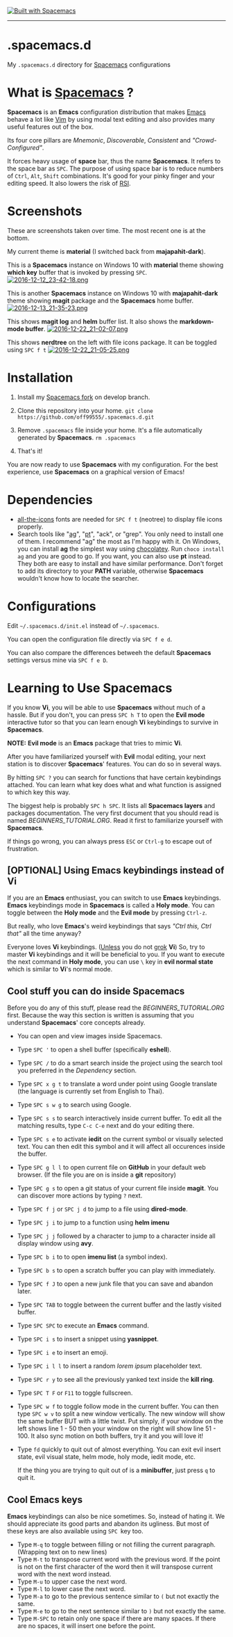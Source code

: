 [![Built with Spacemacs](https://cdn.rawgit.com/syl20bnr/spacemacs/442d025779da2f62fc86c2082703697714db6514/assets/spacemacs-badge.svg)](http://spacemacs.org)

<hr>

# .spacemacs.d
My `.spacemacs.d` directory for [Spacemacs](https://github.com/syl20bnr/spacemacs)
configurations

# What is [Spacemacs](https://github.com/syl20bnr/spacemacs) ?
**Spacemacs** is an **Emacs** configuration distribution that
makes [Emacs](https://github.com/emacs-mirror/emacs) behave a lot
like [Vim](https://github.com/vim/vim) by using modal text editing and also
provides many useful features out of the box.

Its four core pillars are *Mnemonic*, *Discoverable*,
*Consistent* and *"Crowd-Configured"*.

It forces heavy usage of **space** bar, thus the name **Spacemacs**. It refers
to the space bar as `SPC`. The purpose of using space bar is to reduce numbers
of `Ctrl`, `Alt`, `Shift` combinations. It's good for your pinky finger and your
editing speed. It also lowers the risk
of [RSI](https://en.wikipedia.org/wiki/Repetitive_strain_injury).

# Screenshots
These are screenshots taken over time. The most recent one is at the bottom.

My current theme is **material** (I switched back from **majapahit-dark**).

This is a **Spacemacs** instance on Windows 10 with **material** theme showing **which
key** buffer that is invoked by pressing `SPC`.
[![2016-12-12_23-42-18.png](screenshots/2016-12-12_23-42-18.png)
](screenshots/2016-12-12_23-42-18.png?raw=true)

This is another **Spacemacs** instance on Windows 10 with **majapahit-dark** theme
showing **magit** package and the **Spacemacs** home buffer.
[![2016-12-13_21-35-23.png](screenshots/2016-12-13_21-35-23.png)
](screenshots/2016-12-13_21-35-23.png?raw=true)

This shows **magit log** and **helm** buffer list. It also shows the
**markdown-mode buffer**.
[![2016-12-22_21-02-07.png](screenshots/2016-12-22_21-02-07.png)
](screenshots/2016-12-22_21-02-07.png?raw=true)

This shows **nerdtree** on the left with file icons package. It can be toggled
using `SPC f t`
[![2016-12-22_21-05-25.png](screenshots/2016-12-22_21-05-25.png)
](screenshots/2016-12-22_21-05-25.png?raw=true)

# Installation
1. Install my [Spacemacs fork](https://github.com/off99555/spacemacs/tree/develop)
  on develop branch.

2. Clone this repository into your home.
  `git clone https://github.com/off99555/.spacemacs.d.git`

3. Remove `.spacemacs` file inside your home.
  It's a file automatically generated by **Spacemacs**.
  `rm .spacemacs`

4. That's it!

  You are now ready to use **Spacemacs** with my configuration. For the best
  experience, use **Spacemacs** on a graphical version of Emacs!

# Dependencies
- [all-the-icons](https://github.com/domtronn/all-the-icons.el/tree/master/fonts)
  fonts are needed for `SPC f t` (neotree) to display file icons properly.
- Search tools like "[ag](https://github.com/ggreer/the_silver_searcher)",
  "[pt](https://github.com/monochromegane/the_platinum_searcher)", "ack", or
  "grep". You only need to install one of them. I recommend "ag" the most as I'm
  happy with it. On Windows, you can install **ag** the simplest way
  using [chocolatey](https://chocolatey.org/). Run `choco install ag` and you are
  good to go. If you want, you can also use **pt** instead. They both are easy to
  install and have similar performance. Don't forget to add its directory to your
  **PATH** variable, otherwise **Spacemacs** wouldn't know how to locate the searcher.

# Configurations
Edit `~/.spacemacs.d/init.el` instead of `~/.spacemacs`.

You can open the configuration file directly via `SPC f e d`.

You can also compare the differences betweeh the default **Spacemacs** settings
versus mine via `SPC f e D`.

# Learning to Use Spacemacs
If you know **Vi**, you will be able to use **Spacemacs** without much of a hassle.
But if you don't, you can press `SPC h T` to open the **Evil mode** interactive
tutor so that you can learn enough **Vi** keybindings to survive in **Spacemacs**.

**NOTE:** **Evil mode** is an **Emacs** package that tries to mimic **Vi**.

After you have familiarized yourself with **Evil** modal editing, your next
station is to discover **Spacemacs**' features. You can do so in several ways.

By hitting `SPC ?` you can search for functions that have certain keybindings
attached. You can learn what key does what and what function is assigned to
which key this way.

The biggest help is probably `SPC h SPC`. It lists all **Spacemacs layers** and
packages documentation. The very first document that you should read is named
*BEGINNERS_TUTORIAL.ORG*. Read it first to familiarize yourself with **Spacemacs**.

If things go wrong, you can always press `ESC` or `Ctrl-g` to escape out of
frustration.

## [OPTIONAL] Using Emacs keybindings instead of Vi
If you are an **Emacs** enthusiast, you can switch to use **Emacs** keybindings.
**Emacs** keybindings mode in **Spacemacs** is called a **Holy mode**.
You can toggle between the **Holy mode** and the **Evil mode** by pressing `Ctrl-z`.

But really, who love **Emacs**'s weird keybindings that says *"Ctrl this, Ctrl
that"* all the time anyway?

Everyone loves **Vi** keybindings. ([Unless](http://stackoverflow.com/questions/1218390/what-is-your-most-productive-shortcut-with-vim/1220118#1220118) you do
not [grok](https://en.wikipedia.org/wiki/Grok) **Vi**)
So, try to master **Vi** keybindings and it will be beneficial to you.
If you want to execute the next command in **Holy mode**, you can use `\` key in
**evil normal state** which is similar to **Vi**'s normal mode.

## Cool stuff you can do inside Spacemacs
Before you do any of this stuff, please read the *BEGINNERS_TUTORIAL.ORG* first.
Because the way this section is written is assuming that you understand
**Spacemacs**' core concepts already.

- You can open and view images inside Spacemacs.
- Type `SPC '` to open a shell buffer (specifically **eshell**).
- Type `SPC /` to do a smart search inside the project using the search tool you
  preferred in the *Dependency* section.
- Type `SPC x g t` to translate a word under point using Google translate (the
  language is currently set from English to Thai).
- Type `SPC s w g` to search using Google.
- Type `SPC s s` to search interactively inside current buffer. To edit all the
  matching results, type `C-c C-e` next and do your editing there.
- Type `SPC s e` to activate **iedit** on the current symbol or visually
  selected text. You can then edit this symbol and it will affect all
  occurences inside the buffer.
- Type `SPC g l l` to open current file on **GitHub** in your default web
  browser. (If the file you are on is inside a **git** repository)
- Type `SPC g s` to open a git status of your current file inside **magit**.
  You can discover more actions by typing `?` next.
- Type `SPC f j` or `SPC j d` to jump to a file using **dired-mode**.
- Type `SPC j i` to jump to a function using **helm imenu**
- Type `SPC j j` followed by a character to jump to a character inside all
  display window using **avy**.
- Type `SPC b i` to to open **imenu list** (a symbol index).
- Type `SPC b s` to open a scratch buffer you can play with immediately.
- Type `SPC f J` to open a new junk file that you can save and abandon later.
- Type `SPC TAB` to toggle between the current buffer and the lastly visited buffer.
- Type `SPC SPC` to execute an **Emacs** command.
- Type `SPC i s` to insert a snippet using **yasnippet**.
- Type `SPC i e` to insert an emoji.
- Type `SPC i l l` to insert a random *lorem ipsum* placeholder text.
- Type `SPC r y` to see all the previously yanked text inside the **kill ring**.
- Type `SPC T F` or `F11` to toggle fullscreen.
- Type `SPC w f` to toggle follow mode in the current buffer. You can then type
  `SPC w v` to split a new window vertically. The new window will show the same
  buffer BUT with a little twist. Put simply, if your window on the left shows
  line 1 - 50 then your window on the right will show line 51 - 100. It also
  sync motion on both buffers, try it and you will love it!
- Type `fd` quickly to quit out of almost everything. You can exit evil
  insert state, evil visual state, helm mode, holy mode, iedit mode, etc.

  If the thing you are trying to quit out of is a **minibuffer**, just press `q`
  to quit it.

## Cool Emacs keys
**Emacs** keybindings can also be nice sometimes. So, instead of hating it. We
should appreciate its good parts and abandon its ugliness.
But most of these keys are also available using `SPC `key too.

- Type `M-q` to toggle between filling or not filling the current paragraph.
  (Wrapping text on to new lines)
- Type `M-t` to transpose current word with the previous word. If the point is
  not on the first character of the word then it will transpose current word
  with the next word instead.
- Type `M-u` to upper case the next word.
- Type `M-l` to lower case the next word.
- Type `M-a` to go to the previous sentence similar to `(` but not exactly the same.
- Type `M-e` to go to the next sentence similar to `)` but not exactly the same.
- Type `M-SPC` to retain only one space if there are many spaces. If there are
  no spaces, it will insert one before the point.
